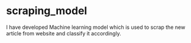 # scraping_model
I have developed Machine learning model which is used to scrap the new article from website and classify it accordingly.
